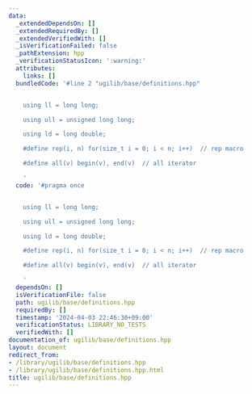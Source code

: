```yaml
---
data:
  _extendedDependsOn: []
  _extendedRequiredBy: []
  _extendedVerifiedWith: []
  _isVerificationFailed: false
  _pathExtension: hpp
  _verificationStatusIcon: ':warning:'
  attributes:
    links: []
  bundledCode: '#line 2 "ugilib/base/definitions.hpp"


    using ll = long long;

    using ull = unsigned long long;

    using ld = long double;

    #define rep(i, n) for(size_t i = 0; i < n; i++)  // rep macro

    #define all(v) begin(v), end(v)  // all iterator

    '
  code: '#pragma once


    using ll = long long;

    using ull = unsigned long long;

    using ld = long double;

    #define rep(i, n) for(size_t i = 0; i < n; i++)  // rep macro

    #define all(v) begin(v), end(v)  // all iterator

    '
  dependsOn: []
  isVerificationFile: false
  path: ugilib/base/definitions.hpp
  requiredBy: []
  timestamp: '2024-04-03 22:46:30+09:00'
  verificationStatus: LIBRARY_NO_TESTS
  verifiedWith: []
documentation_of: ugilib/base/definitions.hpp
layout: document
redirect_from:
- /library/ugilib/base/definitions.hpp
- /library/ugilib/base/definitions.hpp.html
title: ugilib/base/definitions.hpp
---
```

